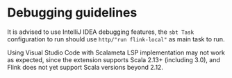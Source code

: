 # Debugging guidelines

It is advised to use IntelliJ IDEA debugging features, the `sbt Task` configuration to run should use `http/"run flink-local"` as main task to run.

Using Visual Studio Code with Scalameta LSP implementation may not work as expected, since the extension supports Scala 2.13+ (including 3.0), and Flink does not yet support Scala versions beyond 2.12.